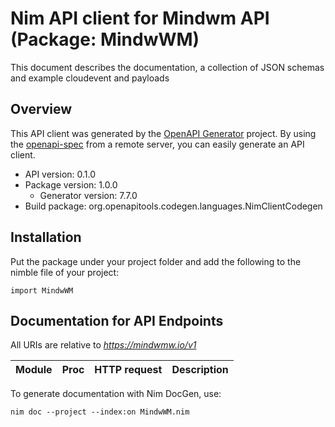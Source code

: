 # Nim API client for Mindwm API (Package: MindwWM)

This document describes the documentation, a collection of JSON schemas and example cloudevent and payloads

## Overview

This API client was generated by the [OpenAPI Generator](https://openapi-generator.tech) project.  By using the [openapi-spec](https://openapis.org) from a remote server, you can easily generate an API client.

- API version: 0.1.0
- Package version: 1.0.0
    - Generator version: 7.7.0
- Build package: org.openapitools.codegen.languages.NimClientCodegen

## Installation

Put the package under your project folder and add the following to the nimble file of your project:

```
import MindwWM
```

## Documentation for API Endpoints

All URIs are relative to *https://mindwmw.io/v1*

Module | Proc | HTTP request | Description
------------ | ------------- | ------------- | -------------


To generate documentation with Nim DocGen, use:

```
nim doc --project --index:on MindwWM.nim
```
